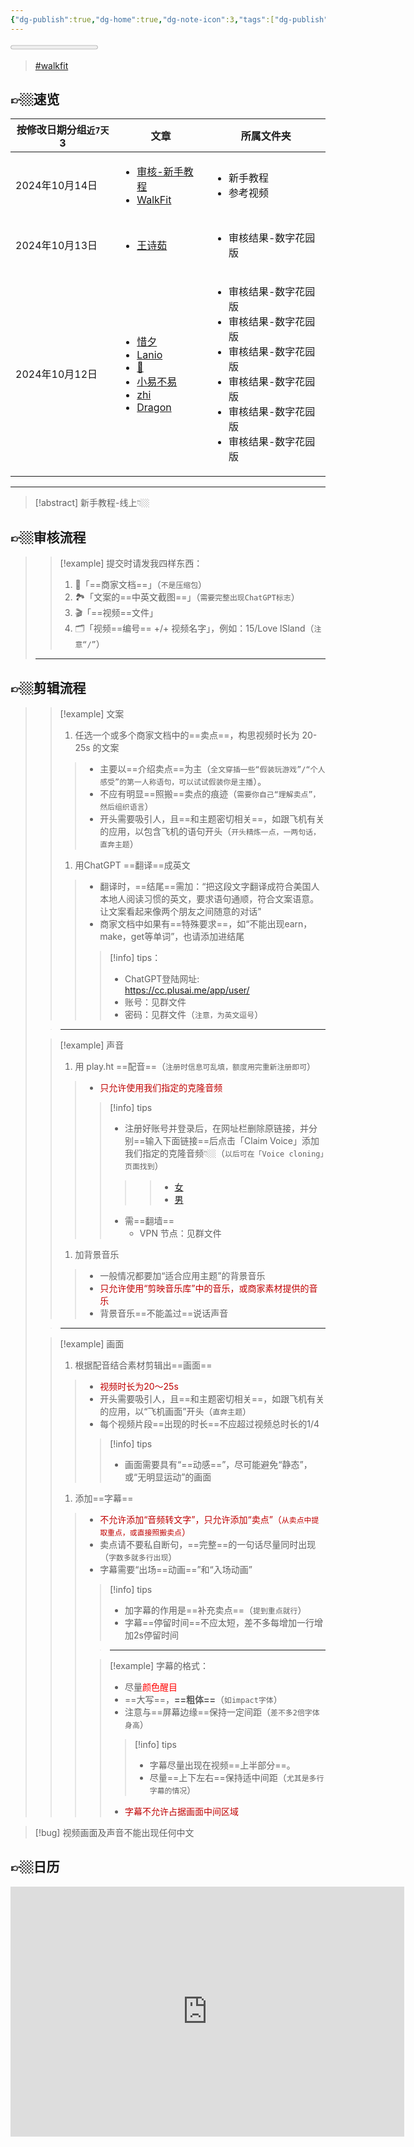 ```yaml
---
{"dg-publish":true,"dg-home":true,"dg-note-icon":3,"tags":["dg-publish","gardenEntry"],"permalink":"/审核/新手教程/审核-新手教程/","dgPassFrontmatter":true,"noteIcon":3,"updated":"2024-10-14T10:50:28.215+08:00"}
---
```


<!DOCTYPE html>  
<html>
<head>
<meta name="viewport" content="width=device-width, initial-scale=1">
</head>
<body>

<progress id="content_progress" value="0"></progress>
  

<script>
// When the user scrolls the page, execute myFunction 
window.onscroll = function() {myFunction()};

function myFunction() {
  var winScroll = document.body.scrollTop || document.documentElement.scrollTop;
  var height = document.documentElement.scrollHeight - document.documentElement.clientHeight;
  var scrolled = (winScroll / height) * 100;
  document.getElementById("myBar").style.width = scrolled + "%";
}
</script>



<blockquote class="tiktok-embed" cite="https://www.tiktok.com/tag/walkfit" data-tag-id="walkfit" data-embed-from="embed_page" data-embed-type="tag" style="max-width:780px; min-width:288px;"> <section> <a target="_blank" href="https://www.tiktok.com/tag/walkfit?refer=hashtag_embed">#walkfit</a> </section> </blockquote> <script async src="https://www.tiktok.com/embed.js"></script>

👉🏼速览
---
<div><table class="dataview table-view-table"><thead class="table-view-thead"><tr class="table-view-tr-header"><th class="table-view-th"><span>按修改日期分组<code>近7天</code></span><span class="dataview small-text">3</span></th><th class="table-view-th"><span>文章</span></th><th class="table-view-th"><span>所属文件夹</span></th></tr></thead><tbody class="table-view-tbody"><tr><td>2024年10月14日</td><td><ul class="dataview dataview-ul dataview-result-list-ul"><li class="dataview-result-list-li"><span><a data-tooltip-position="top" aria-label="审核/新手教程/审核-新手教程.md" data-href="审核/新手教程/审核-新手教程.md" href="审核/新手教程/审核-新手教程.md" class="internal-link" target="_blank" rel="noopener">审核-新手教程</a></span></li><li class="dataview-result-list-li"><span><a data-tooltip-position="top" aria-label="参考视频/WalkFit.md" data-href="参考视频/WalkFit.md" href="参考视频/WalkFit.md" class="internal-link" target="_blank" rel="noopener">WalkFit</a></span></li></ul></td><td><ul class="dataview dataview-ul dataview-result-list-ul"><li class="dataview-result-list-li"><span>新手教程</span></li><li class="dataview-result-list-li"><span>参考视频</span></li></ul></td></tr><tr><td>2024年10月13日</td><td><ul class="dataview dataview-ul dataview-result-list-ul"><li class="dataview-result-list-li"><span><a data-tooltip-position="top" aria-label="审核/审核结果-数字花园版/王诗茹.md" data-href="审核/审核结果-数字花园版/王诗茹.md" href="审核/审核结果-数字花园版/王诗茹.md" class="internal-link" target="_blank" rel="noopener">王诗茹</a></span></li></ul></td><td><ul class="dataview dataview-ul dataview-result-list-ul"><li class="dataview-result-list-li"><span>审核结果-数字花园版</span></li></ul></td></tr><tr><td>2024年10月12日</td><td><ul class="dataview dataview-ul dataview-result-list-ul"><li class="dataview-result-list-li"><span><a data-tooltip-position="top" aria-label="审核/审核结果-数字花园版/惜夕.md" data-href="审核/审核结果-数字花园版/惜夕.md" href="审核/审核结果-数字花园版/惜夕.md" class="internal-link" target="_blank" rel="noopener">惜夕</a></span></li><li class="dataview-result-list-li"><span><a data-tooltip-position="top" aria-label="审核/审核结果-数字花园版/Lanio.md" data-href="审核/审核结果-数字花园版/Lanio.md" href="审核/审核结果-数字花园版/Lanio.md" class="internal-link" target="_blank" rel="noopener">Lanio</a></span></li><li class="dataview-result-list-li"><span><a data-tooltip-position="top" aria-label="审核/审核结果-数字花园版/🎈.md" data-href="审核/审核结果-数字花园版/🎈.md" href="审核/审核结果-数字花园版/🎈.md" class="internal-link" target="_blank" rel="noopener">🎈</a></span></li><li class="dataview-result-list-li"><span><a data-tooltip-position="top" aria-label="审核/审核结果-数字花园版/小易不易.md" data-href="审核/审核结果-数字花园版/小易不易.md" href="审核/审核结果-数字花园版/小易不易.md" class="internal-link" target="_blank" rel="noopener">小易不易</a></span></li><li class="dataview-result-list-li"><span><a data-tooltip-position="top" aria-label="审核/审核结果-数字花园版/zhi.md" data-href="审核/审核结果-数字花园版/zhi.md" href="审核/审核结果-数字花园版/zhi.md" class="internal-link" target="_blank" rel="noopener">zhi</a></span></li><li class="dataview-result-list-li"><span><a data-tooltip-position="top" aria-label="审核/审核结果-数字花园版/Dragon.md" data-href="审核/审核结果-数字花园版/Dragon.md" href="审核/审核结果-数字花园版/Dragon.md" class="internal-link" target="_blank" rel="noopener">Dragon</a></span></li></ul></td><td><ul class="dataview dataview-ul dataview-result-list-ul"><li class="dataview-result-list-li"><span>审核结果-数字花园版</span></li><li class="dataview-result-list-li"><span>审核结果-数字花园版</span></li><li class="dataview-result-list-li"><span>审核结果-数字花园版</span></li><li class="dataview-result-list-li"><span>审核结果-数字花园版</span></li><li class="dataview-result-list-li"><span>审核结果-数字花园版</span></li><li class="dataview-result-list-li"><span>审核结果-数字花园版</span></li></ul></td></tr></tbody></table></div>

---


 
>[!abstract] 新手教程-线上👇🏼

👉🏼审核流程
---
>> [!example] 提交时请发我四样东西：
>> 1.   📝「==商家文档==」（`不是压缩包`）
>> 2.   🏞️「文案的==中英文截图==」（`需要完整出现ChatGPT标志`）
>> 3.   🎬「==视频==文件」
>> 4.   🗂️「视频==编号== +/+ 视频名字」，例如：15/Love lSland（`注意“/”`）
> 
> ---
> 
👉🏼剪辑流程
---
>> [!example]  文案
>> 1. 任选一个或多个商家文档中的==卖点==，构思视频时长为 20-25s 的文案
>>> - 主要以==介绍卖点==为主（`全文穿插一些“假装玩游戏”/“个人感受”的第一人称语句，可以试试假装你是主播`）。
>>> - 不应有明显==照搬==卖点的痕迹（`需要你自己“理解卖点”，然后组织语言`）
>>> - 开头需要吸引人，且==和主题密切相关==，如跟飞机有关的应用，以包含飞机的语句开头（`开头精炼一点，一两句话，直奔主题`）
>> 1. 用ChatGPT ==翻译==成英文
>>> - 翻译时，==结尾==需加：“把这段文字翻译成符合美国人本地人阅读习惯的英文，要求语句通顺，符合文案语意。让文案看起来像两个朋友之间随意的对话"
>>> - 商家文档中如果有==特殊要求==，如“不能出现earn，make，get等单词”，也请添加进结尾
>>>> [!info]  tips：
>>>> - ChatGPT登陆网址: https://cc.plusai.me/app/user/
>>>> - 账号：见群文件
>>>> - 密码：见群文件（`注意，为英文逗号`）
>
> > ---
> 
>> [!example]  声音
>> 1. 用 play.ht ==配音==（`注册时信息可乱填，额度用完重新注册即可`）
>>> - <font color="#c00000">只允许使用我们指定的克隆音频</font>
>>>> [!info] tips
>>>> - 注册好账号并登录后，在网址栏删除原链接，并分别==输入下面链接==后点击「Claim Voice」添加我们指定的克隆音频👇🏼（`以后可在「Voice cloning」页面找到`）
>>>>>> - [女](https://play.ht/studio/voice-cloning/claim-voice/a2772ea5451f7aaa0860e131f0c487ae36c44c16927dd8486fc1c15dd7bc6237)
>>>>>> - [男](https://play.ht/studio/voice-cloning/claim-voice/aa0abe03b35aea7d821aa93e1412ea471f3e76faf036ea7a5f84d31855820a61)
>>>> - 需==翻墙==
>>>> 	- VPN 节点：见群文件
>> 1.  加背景音乐
>>> - 一般情况都要加“适合应用主题”的背景音乐
>>> - <font color="#c00000">只允许使用“剪映音乐库”中的音乐，或商家素材提供的音乐</font>
>>> - 背景音乐==不能盖过==说话声音
>
> > ---
> 
>> [!example]  画面
>> 1. 根据配音结合素材剪辑出==画面==
>>> - <font color="#c00000">视频时长为20～25s</font>
>>> - 开头需要吸引人，且==和主题密切相关==，如跟飞机有关的应用，以“飞机画面”开头（`直奔主题`）
>>> - 每个视频片段==出现的时长==不应超过视频总时长的1/4
>>>> [!info] tips 
>>>> - 画面需要具有“==动感==”，尽可能避免“静态”，或“无明显运动”的画面
>> 1. 添加==字幕==
>>> - <font color="#c00000">不允许添加“音频转文字”，只允许添加“卖点”（`从卖点中提取重点，或直接照搬卖点`）</font>
>>> - 卖点请不要私自断句，==完整==的一句话尽量同时出现（`字数多就多行出现`）
>>> - 字幕需要“出场==动画==”和“入场动画”
>>>> [!info] tips 
>>>> - 加字幕的作用是==补充卖点==（`提到重点就行`）
>>>> - 字幕==停留时间==不应太短，差不多每增加一行增加2s停留时间
>>>
>>>> ---
>>>
>>>> [!example] 字幕的格式：
>>>> - 尽量<font color="#ff0000">颜色醒目</font>
>>>> - ==大写==，**==粗体==**（`如impact字体`）
>>>> - 注意与==屏幕边缘==保持一定间距（`差不多2倍字体身高`）
>>>>> [!info] tips
>>>>> - 字幕尽量出现在视频==上半部分==。
>>>>> - 尽量==上下左右==保持适中间距（`尤其是多行字幕的情况`）
>>>>
>>>> - <font color="#c00000">字幕不允许占据画面中间区域</font>
> > 
> 

> [!bug] 视频画面及声音不能出现任何中文



👉🏼日历
---
<iframe src="https://calendar.google.com/calendar/embed?height=600&wkst=2&ctz=Asia%2FShanghai&bgcolor=%23ffffff&showPrint=0&showTabs=0&showTz=0&showTitle=0&showNav=0&showCalendars=0&hl=zh_CN&mode=MONTH&showDate=0&src=emgtY24uY2hpbmEjaG9saWRheUBncm91cC52LmNhbGVuZGFyLmdvb2dsZS5jb20&color=%237CB342" style="border-width:0" width="630" height="400" frameborder="0" scrolling="no"></iframe>


</body>
</html>





